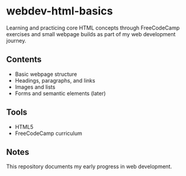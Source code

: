 # webdev-html-basics

Learning and practicing core HTML concepts through FreeCodeCamp exercises and small webpage builds as part of my web development journey.

## Contents
- Basic webpage structure
- Headings, paragraphs, and links
- Images and lists
- Forms and semantic elements (later)

## Tools
- HTML5
- FreeCodeCamp curriculum

## Notes
This repository documents my early progress in web development.
